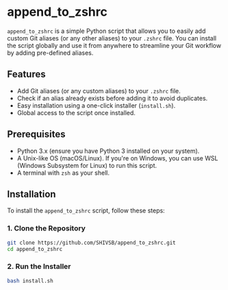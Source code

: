 # append_to_zshrc

`append_to_zshrc` is a simple Python script that allows you to easily add custom Git aliases (or any other aliases) to your `.zshrc` file. You can install the script globally and use it from anywhere to streamline your Git workflow by adding pre-defined aliases.

## Features

- Add Git aliases (or any custom aliases) to your `.zshrc` file.
- Check if an alias already exists before adding it to avoid duplicates.
- Easy installation using a one-click installer (`install.sh`).
- Global access to the script once installed.

## Prerequisites

- Python 3.x (ensure you have Python 3 installed on your system).
- A Unix-like OS (macOS/Linux). If you're on Windows, you can use WSL (Windows Subsystem for Linux) to run this script.
- A terminal with `zsh` as your shell.

## Installation

To install the `append_to_zshrc` script, follow these steps:

### 1. Clone the Repository

```bash
git clone https://github.com/SHIVSB/append_to_zshrc.git
cd append_to_zshrc
```
### 2. Run the Installer

```bash
bash install.sh
```
